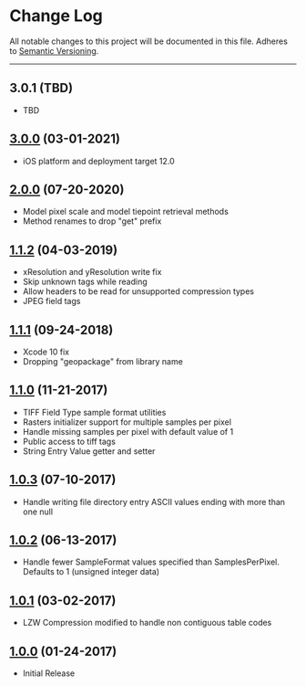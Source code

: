 # Change Log
All notable changes to this project will be documented in this file.
Adheres to [Semantic Versioning](http://semver.org/).

---

## 3.0.1 (TBD)

* TBD

## [3.0.0](https://github.com/ngageoint/tiff-ios/releases/tag/3.0.0) (03-01-2021)

* iOS platform and deployment target 12.0

## [2.0.0](https://github.com/ngageoint/tiff-ios/releases/tag/2.0.0) (07-20-2020)

* Model pixel scale and model tiepoint retrieval methods
* Method renames to drop "get" prefix

## [1.1.2](https://github.com/ngageoint/tiff-ios/releases/tag/1.1.2) (04-03-2019)

* xResolution and yResolution write fix
* Skip unknown tags while reading
* Allow headers to be read for unsupported compression types
* JPEG field tags

## [1.1.1](https://github.com/ngageoint/tiff-ios/releases/tag/1.1.1) (09-24-2018)

* Xcode 10 fix
* Dropping "geopackage" from library name

## [1.1.0](https://github.com/ngageoint/tiff-ios/releases/tag/1.1.0) (11-21-2017)

* TIFF Field Type sample format utilities
* Rasters initializer support for multiple samples per pixel
* Handle missing samples per pixel with default value of 1
* Public access to tiff tags
* String Entry Value getter and setter

## [1.0.3](https://github.com/ngageoint/tiff-ios/releases/tag/1.0.3) (07-10-2017)

* Handle writing file directory entry ASCII values ending with more than one null

## [1.0.2](https://github.com/ngageoint/tiff-ios/releases/tag/1.0.2) (06-13-2017)

* Handle fewer SampleFormat values specified than SamplesPerPixel. Defaults to 1 (unsigned integer data)

## [1.0.1](https://github.com/ngageoint/tiff-ios/releases/tag/1.0.1) (03-02-2017)

* LZW Compression modified to handle non contiguous table codes

## [1.0.0](https://github.com/ngageoint/tiff-ios/releases/tag/1.0.0) (01-24-2017)

* Initial Release
